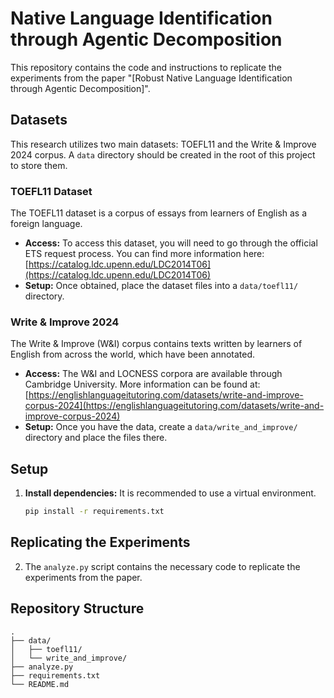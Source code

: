 # Native Language Identification through Agentic Decomposition

This repository contains the code and instructions to replicate the experiments from the paper "[Robust Native Language Identification through Agentic Decomposition]".

## Datasets

This research utilizes two main datasets: TOEFL11 and the Write & Improve 2024 corpus. A `data` directory should be created in the root of this project to store them.

### TOEFL11 Dataset

The TOEFL11 dataset is a corpus of essays from learners of English as a foreign language.

*   **Access:** To access this dataset, you will need to go through the official ETS request process. You can find more information here: [https://catalog.ldc.upenn.edu/LDC2014T06](https://catalog.ldc.upenn.edu/LDC2014T06)
*   **Setup:** Once obtained, place the dataset files into a `data/toefl11/` directory.

### Write & Improve 2024

The Write & Improve (W&I) corpus contains texts written by learners of English from across the world, which have been annotated.

*   **Access:** The W&I and LOCNESS corpora are available through Cambridge University. More information can be found at: [https://englishlanguageitutoring.com/datasets/write-and-improve-corpus-2024](https://englishlanguageitutoring.com/datasets/write-and-improve-corpus-2024)
*   **Setup:** Once you have the data, create a `data/write_and_improve/` directory and place the files there.

## Setup

1.  **Install dependencies:**
    It is recommended to use a virtual environment.
    ```bash
    pip install -r requirements.txt
    ```

## Replicating the Experiments

2. The `analyze.py` script contains the necessary code to replicate the experiments from the paper.

## Repository Structure

    .
    ├── data/
    │   ├── toefl11/
    │   └── write_and_improve/
    ├── analyze.py
    ├── requirements.txt
    └── README.md
